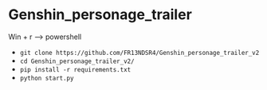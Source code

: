 # Genshin_personage_trailer

Win + r --> powershell

* `git clone https://github.com/FR13NDSR4/Genshin_personage_trailer_v2`
* `cd Genshin_personage_trailer_v2/`
* `pip install -r requirements.txt`
* `python start.py`
